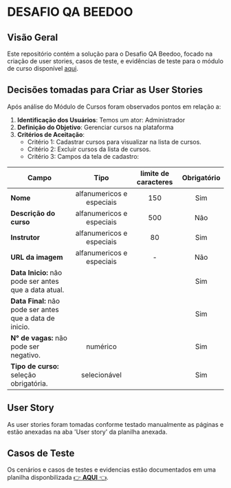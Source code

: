 # DESAFIO QA BEEDOO

## Visão Geral

Este repositório contém a solução para o Desafio QA Beedoo, focado na criação de user stories, casos de teste, e evidências de teste para o módulo de curso disponível [aqui](https://creative-sherbet-a51eac.netlify.app/).

## Decisões tomadas para Criar as User Stories
Após análise do Módulo de Cursos foram observados pontos em relação a:

1. **Identificação dos Usuários**: Temos um ator: Administrador
2. **Definição do Objetivo**: Gerenciar cursos na plataforma
3. **Critérios de Aceitação**: 
   - Critério 1: Cadastrar cursos para visualizar na lista de cursos.
   - Critério 2: Excluir cursos da lista de cursos.
   - Critério 3: Campos da tela de cadastro: 

| Campo                         | Tipo                       | limite de caracteres | Obrigatório |
| -------------                 | :-------------:            | :--:                 | :---: |
| **Nome**                      | alfanumericos e especiais  |  150                 | Sim   |
| **Descrição do curso**        | alfanumericos e especiais  |  500                 | Não   |
| **Instrutor**                 | alfanumericos e especiais  |  80                  | Sim   |
| **URL da imagem**             | alfanumericos e especiais  |   -                  | Não   |
|**Data Inicio:** não pode ser antes que a data atual.|      |                      | Sim   |
|**Data Final:** não pode ser antes que a data de inicio.|   |                      | Sim   |
|**N° de vagas:** não pode ser negativo.|   numérico         |                      | Sim   |
|**Tipo de curso:** seleção obrigatória.|  selecionável      |                      | Sim   |

## User Story
As user stories foram tomadas conforme testado manualmente as páginas e estão anexadas na aba 'User story' da planilha anexada.

## Casos de Teste
Os cenários e casos de testes e evidencias estão documentados em uma planilha disponbilizada [👉 **AQUI** 👈](https://docs.google.com/spreadsheets/d/1RczV-ojQQMy180BrqHgRCXOvKTd7ojl6vkaM2XsibBE/edit?usp=sharing).
